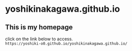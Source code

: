 # yoshikinakagawa.github.io

## This is my homepage

click on the link below to access.<br>
`https://yoshiki-o0.github.io/yoshikinakagawa.github.io/`